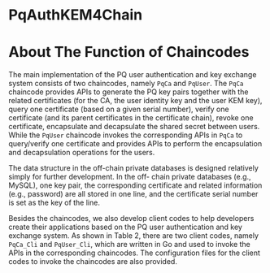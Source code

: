 # PqAuthKEM4Chain
# About The Function of Chaincodes
The main implementation of the PQ user authentication and key
exchange system consists of two chaincodes, namely `PqCa` and
`PqUser`. The `PqCa` chaincode provides
APIs to generate the PQ key pairs together with the related
certificates (for the CA, the user identity key and the user KEM
key), query one certificate (based on a given serial number),
verify one certificate (and its parent certificates in the certificate
chain), revoke one certificate, encapsulate and decapsulate the
shared secret between users. While the `PqUser` chaincode
invokes the corresponding APIs in `PqCa` to query/verify one
certificate and provides APIs to perform the encapsulation and
decapsulation operations for the users.

The data structure in the off-chain private databases is
designed relatively simply for further development. In the off-
chain private databases (e.g., MySQL), one key pair, the
corresponding certificate and related information (e.g., password)
are all stored in one line, and the certificate serial number is set as
the key of the line.

Besides the chaincodes, we also develop client codes to help
developers create their applications based on the PQ user
authentication and key exchange system. As shown in Table 2,
there are two client codes, namely `PqCa_Cli` and `PqUser_Cli`,
which are written in Go and used to invoke the APIs in the
corresponding chaincodes. The configuration files for the client
codes to invoke the chaincodes are also provided.
